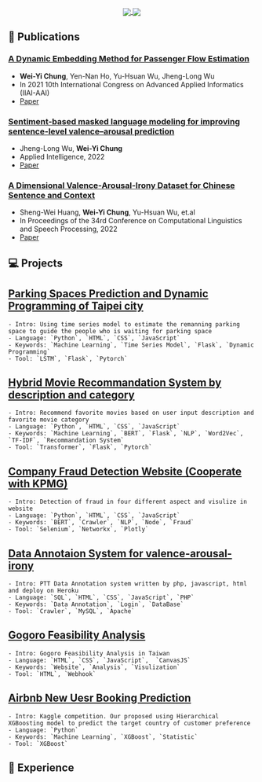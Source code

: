 
<p align=center>
    <a href="https://github.com/h30306">
      <img align="center" src="https://github-readme-stats.vercel.app/api?username=h30306&show_icons=true&theme=radical&include_all_commits=true&card_width=250" />
    </a>
    <a href="https://github.com/h30306">
      <img align="center" src="https://github-readme-stats.anuraghazra1.vercel.app/api/top-langs/?username=h30306&layout=compact&theme=radical&card_width=250"/> 
    </a
</p>


## :bookmark_tabs: Publications

### [**A Dynamic Embedding Method for Passenger Flow Estimation**](https://github.com/h30306/A-Dynamic-Embedding-Method-for-Passenger-Flow-Estimation) <br>

* **Wei-Yi Chung**, Yen-Nan Ho, Yu-Hsuan Wu, Jheng-Long Wu <br>
* In 2021 10th International Congress on Advanced Applied Informatics (IIAI-AAI)
* [Paper](https://doi.org/10.1109/IIAI-AAI53430.2021.00070)
        
### [**Sentiment-based masked language modeling for improving sentence-level valence–arousal prediction**](https://github.com/h30306/Sentiment-Based-Masked-Language-Modeling-for-Improving-Sentence-Level-Valence-Arousal-Prediction) <br>

* Jheng-Long Wu, **Wei-Yi Chung** <br>
* Applied Intelligence, 2022
* [Paper](https://link.springer.com/article/10.1007/s10489-022-03384-9)

### [**A Dimensional Valence-Arousal-Irony Dataset for Chinese Sentence and Context**](https://github.com/h30306/Annotation_system) <br>

* Sheng-Wei Huang, **Wei-Yi Chung**, Yu-Hsuan Wu, et.al <br>
* In Proceedings of the 34rd Conference on Computational Linguistics and Speech Processing, 2022
* [Paper](https://aclanthology.org/2022.rocling-1.19/)

## :computer: Projects
        
## [**Parking Spaces Prediction and Dynamic Programming of Taipei city**](https://github.com/h30306/Parking-Spaces-Prediction-and-Dynamic-Programming-of-Taipei-city)<br>
    - Intro: Using time series model to estimate the remanning parking space to guide the people who is waiting for parking space
    - Language: `Python`, `HTML`, `CSS`, `JavaScript`
    - Keywords: `Machine Learning`, `Time Series Model`, `Flask`, `Dynamic Programming`
    - Tool: `LSTM`, `Flask`, `Pytorch`

## [**Hybrid Movie Recommandation System by description and category**](https://github.com/h30306/Recommand_Movie_by_description_and_category)<br>
    - Intro: Recommend favorite movies based on user input description and favorite movie category
    - Language: `Python`, `HTML`, `CSS`, `JavaScript`
    - Keywords: `Machine Learning`, `BERT`, `Flask`, `NLP`, `Word2Vec`, `TF-IDF`, `Recommandation System`
    - Tool: `Transformer`, `Flask`, `Pytorch`
        
## [**Company Fraud Detection Website (Cooperate with KPMG)**](https://github.com/h30306/Fintech.github.io)<br>
    - Intro: Detection of fraud in four different aspect and visulize in website
    - Language: `Python`, `HTML`, `CSS`, `JavaScript`
    - Keywords: `BERT`, `Crawler`, `NLP`, `Node`, `Fraud`
    - Tool: `Selenium`, `Networkx`, `Plotly`

 ## [**Data Annotaion System for valence-arousal-irony**](https://github.com/h30306/Annotation_system)<br>
    - Intro: PTT Data Annotation system written by php, javascript, html and deploy on Heroku
    - Language: `SQL`, `HTML`, `CSS`, `JavaScript`, `PHP`
    - Keywords: `Data Annotation`, `Login`, `DataBase`
    - Tool: `Crawler`, `MySQL`, `Apache`   

 ## [**Gogoro Feasibility Analysis**](https://github.com/h30306/Gogoro_analysis.github.io)<br>
    - Intro: Gogoro Feasibility Analysis in Taiwan
    - Language: `HTML`, `CSS`, `JavaScript`,  `CanvasJS`
    - Keywords: `Website`, `Analysis`, `Visulization`
    - Tool: `HTML`, `Webhook`   

 ## [**Airbnb New Uesr Booking Prediction**](https://github.com/h30306/Kaggle-Airbnb-New-User-Booking)<br>
    - Intro: Kaggle competition. Our proposed using Hierarchical XGBoosting model to predict the target country of customer preference
    - Language: `Python`
    - Keywords: `Machine Learning`, `XGBoost`, `Statistic`
    - Tool: `XGBoost`   
## :school: Experience
    
<!--
### Hi there 👋
**h30306/h30306** is a ✨ _special_ ✨ repository because its `README.md` (this file) appears on your GitHub profile.

Here are some ideas to get you started:

- 🔭 I’m currently working on ...
- 🌱 I’m currently learning ...
- 👯 I’m looking to collaborate on ...
- 🤔 I’m looking for help with ...
- 💬 Ask me about ...
- 📫 How to reach me: ...
- 😄 Pronouns: ...
- ⚡ Fun fact: ...
-->
